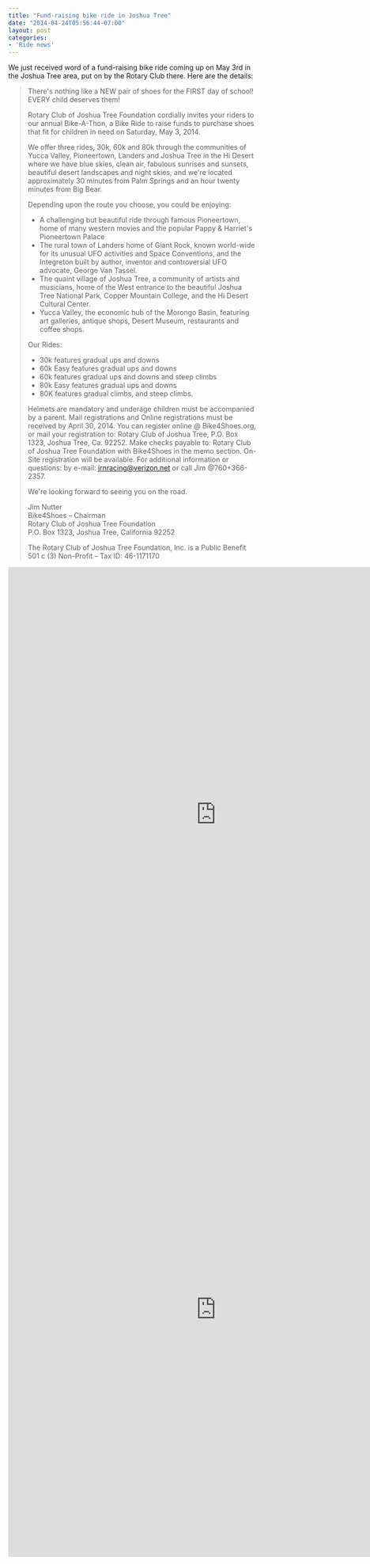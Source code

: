 ```yaml
---
title: "Fund-raising bike ride in Joshua Tree"
date: "2014-04-24T05:56:44-07:00"
layout: post
categories:
- 'Ride news'
---
```


We just received word of a fund-raising bike ride coming up on May 3rd in the Joshua Tree area, put on by the Rotary Club there. Here are the details:

> There's nothing like a NEW pair of shoes for the FIRST day of school! EVERY child deserves them!
> 
> Rotary Club of Joshua Tree Foundation cordially invites your riders to our annual Bike-A-Thon, a Bike Ride to raise funds to purchase shoes that fit for children in need on Saturday, May 3, 2014.
> 
> We offer three rides, 30k, 60k and 80k through the communities of Yucca Valley, Pioneertown, Landers and Joshua Tree in the Hi Desert where we have blue skies, clean air, fabulous sunrises and sunsets, beautiful desert landscapes and night skies, and we're located approximately 30 minutes from Palm Springs and an hour twenty minutes from Big Bear.
> 
> Depending upon the route you choose, you could be enjoying:
> 
> - A challenging but beautiful ride through famous Pioneertown, home of many western movies and the popular Pappy &amp; Harriet's Pioneertown Palace
> - The rural town of Landers home of Giant Rock, known world-wide for its unusual UFO activities and Space Conventions, and the Integreton built by author, inventor and controversial UFO advocate, George Van Tassel.
> - The quaint village of Joshua Tree, a community of artists and musicians, home of the West entrance to the beautiful Joshua Tree National Park, Copper Mountain College, and the Hi Desert Cultural Center.
> - Yucca Valley, the economic hub of the Morongo Basin, featuring art galleries, antique shops, Desert Museum, restaurants and coffee shops.
> 
> Our Rides:
> 
> - 30k features gradual ups and downs
> - 60k Easy features gradual ups and downs
> - 60k features gradual ups and downs and steep climbs
> - 80k Easy features gradual ups and downs
> - 80K features gradual climbs, and steep climbs.
> 
> Helmets are mandatory and underage children must be accompanied by a parent. Mail registrations and Online registrations must be received by April 30, 2014. You can register online @ Bike4Shoes.org, or mail your registration to: Rotary Club of Joshua Tree, P.O. Box 1323, Joshua Tree, Ca. 92252. Make checks payable to: Rotary Club of Joshua Tree Foundation with Bike4Shoes in the memo section. On-Site registration will be available. For additional information or questions: by e-mail: jrnracing@verizon.net or call Jim @760+366-2357.
> 
> We're looking forward to seeing you on the road.
> 
> Jim Nutter  
> Bike4Shoes – Chairman  
> Rotary Club of Joshua Tree Foundation  
> P.O. Box 1323, Joshua Tree, California 92252
> 
> The Rotary Club of Joshua Tree Foundation, Inc. is a Public Benefit 501 c (3) Non-Profit – Tax ID: 46-1171170

<iframe class="scribd_iframe_embed" data-aspect-ratio="0.7729220222793488" frameborder="0" height="1000" id="250096458" loading="lazy" scrolling="no" src="https://www.scribd.com/embeds/250096458/content" title="20140503 Bike Ride for Shoes that Fit" width="840"></iframe><script type="text/javascript">          (function() { var scribd = document.createElement("script"); scribd.type = "text/javascript"; scribd.async = true; scribd.src = "https://www.scribd.com/javascripts/embed_code/inject.js"; var s = document.getElementsByTagName("script")[0]; s.parentNode.insertBefore(scribd, s); })()        </script>

<iframe class="scribd_iframe_embed" data-aspect-ratio="0.7729220222793488" frameborder="0" height="1000" id="250096457" loading="lazy" scrolling="no" src="https://www.scribd.com/embeds/250096457/content" title="20140503 Bike Ride for Shoes that Fit" width="840"></iframe><script type="text/javascript">          (function() { var scribd = document.createElement("script"); scribd.type = "text/javascript"; scribd.async = true; scribd.src = "https://www.scribd.com/javascripts/embed_code/inject.js"; var s = document.getElementsByTagName("script")[0]; s.parentNode.insertBefore(scribd, s); })()        </script>